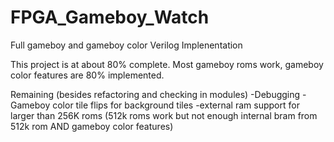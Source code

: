 # FPGA_Gameboy_Watch
Full gameboy and gameboy color Verilog Implenentation

This project is at about 80% complete.  Most gameboy roms work, gameboy color features are 80% implemented.

Remaining (besides refactoring and checking in modules)
-Debugging 
-Gameboy color tile flips for background tiles
-external ram support for larger than 256K roms (512k roms work but not enough internal bram from 512k rom AND gameboy color features)
